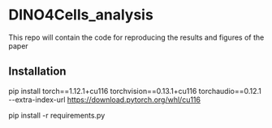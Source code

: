 # DINO4Cells_analysis
This repo will contain the code for reproducing the results and figures of the paper

## Installation

pip install torch==1.12.1+cu116 torchvision==0.13.1+cu116 torchaudio==0.12.1 --extra-index-url https://download.pytorch.org/whl/cu116

pip install -r requirements.py
